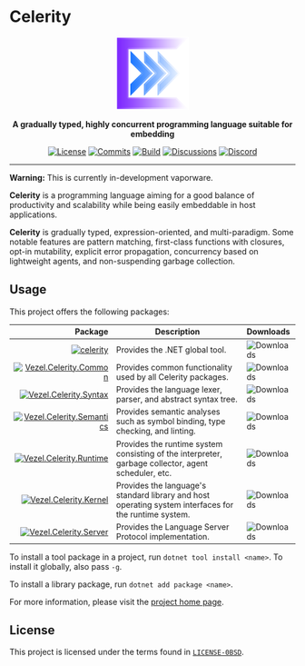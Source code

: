 # Celerity

<div align="center">
    <img src="celerity.svg"
         width="128" />
</div>

<p align="center">
    <strong>
        A gradually typed, highly concurrent programming language suitable for
        embedding
    </strong>
</p>

<div align="center">

[![License](https://img.shields.io/github/license/vezel-dev/celerity?color=brown)](LICENSE-0BSD)
[![Commits](https://img.shields.io/github/commit-activity/m/vezel-dev/celerity/master?label=commits&color=slateblue)](https://github.com/vezel-dev/celerity/commits/master)
[![Build](https://img.shields.io/github/workflow/status/vezel-dev/celerity/Build/master)](https://github.com/vezel-dev/celerity/actions/workflows/build.yml)
[![Discussions](https://img.shields.io/github/discussions/vezel-dev/celerity?color=teal)](https://github.com/vezel-dev/celerity/discussions)
[![Discord](https://img.shields.io/discord/960716713136095232?color=peru&label=discord)](https://discord.gg/SdBCrRuNxY)

</div>

---

**Warning:** This is currently in-development vaporware.

**Celerity** is a programming language aiming for a good balance of
productivity and scalability while being easily embeddable in host applications.

**Celerity** is gradually typed, expression-oriented, and multi-paradigm. Some
notable features are pattern matching, first-class functions with closures,
opt-in mutability, explicit error propagation, concurrency based on lightweight
agents, and non-suspending garbage collection.

## Usage

This project offers the following packages:

| Package | Description | Downloads |
| -: | - | :- |
| [![celerity][cli-img]][cli-pkg] | Provides the .NET global tool. | ![Downloads][cli-dls] |
| [![Vezel.Celerity.Common][common-img]][common-pkg] | Provides common functionality used by all Celerity packages. | ![Downloads][common-dls] |
| [![Vezel.Celerity.Syntax][syntax-img]][syntax-pkg] | Provides the language lexer, parser, and abstract syntax tree. | ![Downloads][syntax-dls] |
| [![Vezel.Celerity.Semantics][semantics-img]][semantics-pkg] | Provides semantic analyses such as symbol binding, type checking, and linting. | ![Downloads][semantics-dls] |
| [![Vezel.Celerity.Runtime][runtime-img]][runtime-pkg] | Provides the runtime system consisting of the interpreter, garbage collector, agent scheduler, etc. | ![Downloads][runtime-dls] |
| [![Vezel.Celerity.Kernel][kernel-img]][kernel-pkg] | Provides the language's standard library and host operating system interfaces for the runtime system. | ![Downloads][kernel-dls] |
| [![Vezel.Celerity.Server][server-img]][server-pkg] | Provides the Language Server Protocol implementation. | ![Downloads][server-dls] |

[cli-pkg]: https://www.nuget.org/packages/celerity
[common-pkg]: https://www.nuget.org/packages/Vezel.Celerity.Common
[syntax-pkg]: https://www.nuget.org/packages/Vezel.Celerity.Syntax
[semantics-pkg]: https://www.nuget.org/packages/Vezel.Celerity.Semantics
[runtime-pkg]: https://www.nuget.org/packages/Vezel.Celerity.Runtime
[kernel-pkg]: https://www.nuget.org/packages/Vezel.Celerity.Kernel
[server-pkg]: https://www.nuget.org/packages/Vezel.Celerity.Server

[cli-img]: https://img.shields.io/nuget/v/celerity?label=celerity
[common-img]: https://img.shields.io/nuget/v/Vezel.Celerity.Common?label=Vezel.Celerity.Common
[syntax-img]: https://img.shields.io/nuget/v/Vezel.Celerity.Syntax?label=Vezel.Celerity.Syntax
[semantics-img]: https://img.shields.io/nuget/v/Vezel.Celerity.Semantics?label=Vezel.Celerity.Semantics
[runtime-img]: https://img.shields.io/nuget/v/Vezel.Celerity.Runtime?label=Vezel.Celerity.Runtime
[kernel-img]: https://img.shields.io/nuget/v/Vezel.Celerity.Kernel?label=Vezel.Celerity.Kernel
[server-img]: https://img.shields.io/nuget/v/Vezel.Celerity.Server?label=Vezel.Celerity.Server

[cli-dls]: https://img.shields.io/nuget/dt/celerity?label=
[common-dls]: https://img.shields.io/nuget/dt/Vezel.Celerity.Common?label=
[syntax-dls]: https://img.shields.io/nuget/dt/Vezel.Celerity.Syntax?label=
[semantics-dls]: https://img.shields.io/nuget/dt/Vezel.Celerity.Semantics?label=
[runtime-dls]: https://img.shields.io/nuget/dt/Vezel.Celerity.Runtime?label=
[kernel-dls]: https://img.shields.io/nuget/dt/Vezel.Celerity.Kernel?label=
[server-dls]: https://img.shields.io/nuget/dt/Vezel.Celerity.Server?label=

To install a tool package in a project, run `dotnet tool install <name>`. To
install it globally, also pass `-g`.

To install a library package, run `dotnet add package <name>`.

For more information, please visit the
[project home page](https://docs.vezel.dev/celerity).

## License

This project is licensed under the terms found in
[`LICENSE-0BSD`](LICENSE-0BSD).
